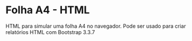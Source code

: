  # Folha A4 - HTML

HTML para simular uma folha A4 no navegador. Pode ser usado para criar relatórios HTML com Bootstrap 3.3.7
